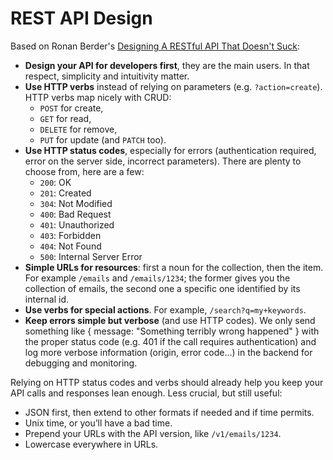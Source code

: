 # REST API Design #

Based on Ronan Berder's [Designing A RESTful API That Doesn't Suck](devo.ps/blog/2013/03/22/designing-a-restful-api-that-doesn-t-suck.html):

- **Design your API for developers first**, they are the main users. In that respect, simplicity and intuitivity matter.
- **Use HTTP verbs** instead of relying on parameters (e.g. `?action=create`). HTTP verbs map nicely with CRUD:
	- `POST` for create,
	- `GET` for read,
	- `DELETE` for remove,
	- `PUT` for update (and `PATCH` too).
- **Use HTTP status codes**, especially for errors (authentication required, error on the server side, incorrect parameters). There are plenty to choose from, here are a few:
	- `200`: OK
	- `201`: Created
	- `304`: Not Modified
	- `400`: Bad Request
	- `401`: Unauthorized
	- `403`: Forbidden
	- `404`: Not Found
	- `500`: Internal Server Error
- **Simple URLs for resources**: first a noun for the collection, then the item. For example `/emails` and `/emails/1234`; the former gives you the collection of emails, the second one a specific one identified by its internal id.
- **Use verbs for special actions**. For example, `/search?q=my+keywords`.
- **Keep errors simple but verbose** (and use HTTP codes). We only send something like { message: "Something terribly wrong happened" } with the proper status code (e.g. 401 if the call requires authentication) and log more verbose information (origin, error code…) in the backend for debugging and monitoring.

Relying on HTTP status codes and verbs should already help you keep your API calls and responses lean enough. Less crucial, but still useful:

- JSON first, then extend to other formats if needed and if time permits.
- Unix time, or you’ll have a bad time.
- Prepend your URLs with the API version, like `/v1/emails/1234`.
- Lowercase everywhere in URLs.